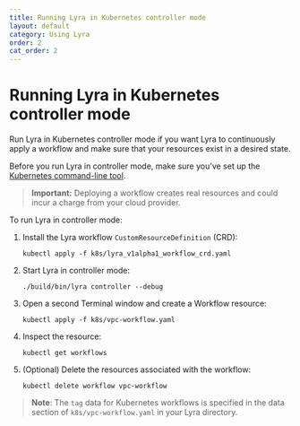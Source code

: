 ```yaml
---
title: Running Lyra in Kubernetes controller mode
layout: default
category: Using Lyra
order: 2
cat_order: 2
---
```


# Running Lyra in Kubernetes controller mode

Run Lyra in Kubernetes controller mode if you want Lyra to continuously apply a workflow and make sure that your resources exist in a desired state. 

Before you run Lyra in controller mode, make sure you've set up the [Kubernetes command-line tool](https://kubernetes.io/docs/tasks/tools/install-kubectl/).

> **Important:** Deploying a workflow creates real resources and could incur a charge from your cloud provider.

To run Lyra in controller mode:

1. Install the Lyra workflow `CustomResourceDefinition` (CRD): 

   ```
   kubectl apply -f k8s/lyra_v1alpha1_workflow_crd.yaml
   ```

2. Start Lyra in controller mode: 

   ```
   ./build/bin/lyra controller --debug
   ```

3. Open a second Terminal window and create a Workflow resource: 

   ```
   kubectl apply -f k8s/vpc-workflow.yaml
   ```

4. Inspect the resource: 
   
   ```
   kubectl get workflows
   ```

5. (Optional) Delete the resources associated with the workflow:
   
   ```
   kubectl delete workflow vpc-workflow
   ```

> **Note**: The `tag` data for Kubernetes workflows is specified in the data section of `k8s/vpc-workflow.yaml` in your Lyra directory.